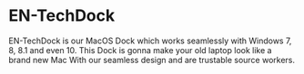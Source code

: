 # EN-TechDock
EN-TechDock is our MacOS Dock which works seamlessly with Windows 7, 8, 8.1 and even 10. This Dock is gonna make your old laptop look like a brand new Mac With our seamless design and are trustable source workers. 
